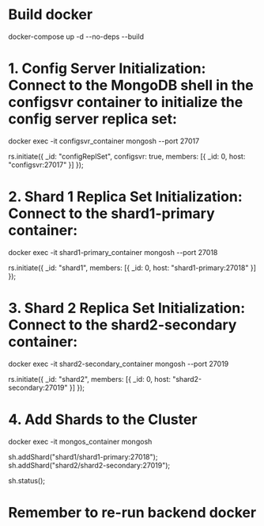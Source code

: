 # Build docker

docker-compose up -d --no-deps --build

# 1. Config Server Initialization: Connect to the MongoDB shell in the configsvr container to initialize the config server replica set:

docker exec -it configsvr_container mongosh --port 27017

rs.initiate({
  _id: "configReplSet",
  configsvr: true,
  members: [{ _id: 0, host: "configsvr:27017" }]
});

# 2. Shard 1 Replica Set Initialization: Connect to the shard1-primary container:

docker exec -it shard1-primary_container mongosh --port 27018

rs.initiate({
  _id: "shard1",
  members: [{ _id: 0, host: "shard1-primary:27018" }]
});

# 3. Shard 2 Replica Set Initialization: Connect to the shard2-secondary container:

docker exec -it shard2-secondary_container mongosh --port 27019

rs.initiate({
  _id: "shard2",
  members: [{ _id: 0, host: "shard2-secondary:27019" }]
});

# 4. Add Shards to the Cluster

docker exec -it mongos_container mongosh

sh.addShard("shard1/shard1-primary:27018");
sh.addShard("shard2/shard2-secondary:27019");

sh.status();


# Remember to re-run backend docker
